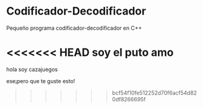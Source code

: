 # Codificador-Decodificador
Pequeño programa codificador-decodificador en C++

<<<<<<< HEAD
soy el puto amo
=======
hola soy cazajuegos



ese¡pero que te guste esto!
>>>>>>> bcf54f10fe512252d70f6acf54d820df8266695f
